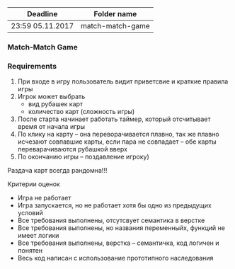 | Deadline  | Folder name |
|-----------|-------------|
| 23:59 05.11.2017 | match-match-game |

### Match-Match Game 

### Requirements

1. При входе в игру пользователь видит приветсвие и краткие правила игры
2. Игрок может выбрать
   - вид рубашек карт
   - количество карт (сложность игры)
3.  После старта начинает работать таймер, который отсчитывает время от начала игры
4.  По клику на карту – она переворачивается плавно, так же плавно исчезают совпавшие карты, если пара не совпадает – обе карты переварачиваются рубашкой вверх
5.  По окончанию игры – поздавление игроку)

Раздача карт всегда рандомна!!!
 
Критерии оценок
  * Игра не работает
  * Игра запускается, но не работает хотя бы одно из предыдущих условий
  * Все требования выполнены, отсутсвует семантика в верстке
  * Все требования выполнены, но названия переменныйх, функций не имеет логики
  * Все требования выполнены, верстка – семантичка, код логичен и понятен
  * Весь код написан с использование прототипного наследования
